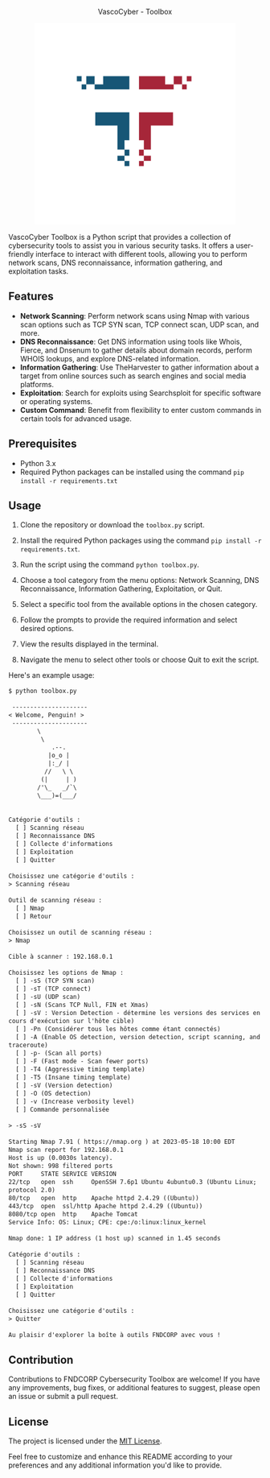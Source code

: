 <p align="center">VascoCyber - Toolbox</p>

<p align="center"><img src="logo.png" alt="Logo" width="400" height="400"></p>

VascoCyber Toolbox is a Python script that provides a collection of cybersecurity tools to assist you in various security tasks. It offers a user-friendly interface to interact with different tools, allowing you to perform network scans, DNS reconnaissance, information gathering, and exploitation tasks.

## Features

- **Network Scanning**: Perform network scans using Nmap with various scan options such as TCP SYN scan, TCP connect scan, UDP scan, and more.
- **DNS Reconnaissance**: Get DNS information using tools like Whois, Fierce, and Dnsenum to gather details about domain records, perform WHOIS lookups, and explore DNS-related information.
- **Information Gathering**: Use TheHarvester to gather information about a target from online sources such as search engines and social media platforms.
- **Exploitation**: Search for exploits using Searchsploit for specific software or operating systems.
- **Custom Command**: Benefit from flexibility to enter custom commands in certain tools for advanced usage.

## Prerequisites

- Python 3.x
- Required Python packages can be installed using the command `pip install -r requirements.txt`

## Usage

1. Clone the repository or download the `toolbox.py` script.

2. Install the required Python packages using the command `pip install -r requirements.txt`.

3. Run the script using the command `python toolbox.py`.

4. Choose a tool category from the menu options: Network Scanning, DNS Reconnaissance, Information Gathering, Exploitation, or Quit.

5. Select a specific tool from the available options in the chosen category.

6. Follow the prompts to provide the required information and select desired options.

7. View the results displayed in the terminal.

8. Navigate the menu to select other tools or choose Quit to exit the script.

Here's an example usage:

```
$ python toolbox.py

 ---------------------
< Welcome, Penguin! >
 ---------------------
        \
         \
            .--.
           |o_o |
           |:_/ |
          //   \ \
         (|     | )
        /'\_   _/`\
        \___)=(___/


Catégorie d'outils :
  [ ] Scanning réseau
  [ ] Reconnaissance DNS
  [ ] Collecte d'informations
  [ ] Exploitation
  [ ] Quitter

Choisissez une catégorie d'outils :
> Scanning réseau

Outil de scanning réseau :
  [ ] Nmap
  [ ] Retour

Choisissez un outil de scanning réseau :
> Nmap

Cible à scanner : 192.168.0.1

Choisissez les options de Nmap :
  [ ] -sS (TCP SYN scan)
  [ ] -sT (TCP connect)
  [ ] -sU (UDP scan)
  [ ] -sN (Scans TCP Null, FIN et Xmas)
  [ ] -sV : Version Detection - détermine les versions des services en cours d'exécution sur l'hôte cible)
  [ ] -Pn (Considérer tous les hôtes comme étant connectés)
  [ ] -A (Enable OS detection, version detection, script scanning, and traceroute)
  [ ] -p- (Scan all ports)
  [ ] -F (Fast mode - Scan fewer ports)
  [ ] -T4 (Aggressive timing template)
  [ ] -T5 (Insane timing template)
  [ ] -sV (Version detection)
  [ ] -O (OS detection)
  [ ] -v (Increase verbosity level)
  [ ] Commande personnalisée

> -sS -sV

Starting Nmap 7.91 ( https://nmap.org ) at 2023-05-18 10:00 EDT
Nmap scan report for 192.168.0.1
Host is up (0.0030s latency).
Not shown: 998 filtered ports
PORT     STATE SERVICE VERSION
22/tcp   open  ssh     OpenSSH 7.6p1 Ubuntu 4ubuntu0.3 (Ubuntu Linux; protocol 2.0)
80/tcp   open  http    Apache httpd 2.4.29 ((Ubuntu))
443/tcp  open  ssl/http Apache httpd 2.4.29 ((Ubuntu))
8080/tcp open  http    Apache Tomcat
Service Info: OS: Linux; CPE: cpe:/o:linux:linux_kernel

Nmap done: 1 IP address (1 host up) scanned in 1.45 seconds

Catégorie d'outils :
  [ ] Scanning réseau
  [ ] Reconnaissance DNS
  [ ] Collecte d'informations
  [ ] Exploitation
  [ ] Quitter

Choisissez une catégorie d'outils :
> Quitter

Au plaisir d'explorer la boîte à outils FNDCORP avec vous !
```

## Contribution

Contributions to FNDCORP Cybersecurity Toolbox are welcome! If you have any improvements, bug fixes, or additional features to suggest, please open an issue or submit a pull request.

## License

The project is licensed under the [MIT License](LICENSE).

Feel free to customize and enhance this README according to your preferences and any additional information you'd like to provide.
